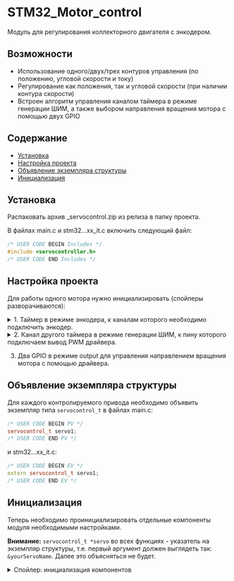 # STM32_Motor_control
Модуль для регулирования коллекторного двигателя с энкодером.
## Возможности
 - Использование одного/двух/трех контуров управления (по положению, угловой скорости и току)
 - Регулирование как положения, так и угловой скорости (при наличии контура скорости)
 - Встроен алгоритм управления каналом таймера в режиме генерации ШИМ, а также выбором направления вращения мотора с помощью двух GPIO

## Содержание
- [Установка](#install)
- [Настройка проекта](#mxproj)
- [Объявление экземпляра структуры](#structure)
- [Инициализация](#init)

<a id="install"></a>
## Установка
Распаковать архив _servocontrol.zip из релиза в папку проекта.

В файлах main.c и stm32...xx_it.c включить следующий файл:
```c++
/* USER CODE BEGIN Includes */
#include <servocontroller.h>
/* USER CODE END Includes */
```

<a id="mxproj"></a>
## Настройка проекта
Для работы одного мотора нужно инициализировать (спойлеры разворачиваются):


<details>
<summary>1. Таймер в режиме энкодера, к каналам которого необходимо подключить энкодер.</summary>

------------
![Preview1](./images/EncoderMode.png)
</details>

<details>
<summary>2. Канал другого таймера в режиме генерации ШИМ, к пину которого подключаем вывод PWM драйвера.</summary>

------------
Частоту работы ШИМ необходимо выбирать исходя из характеристик драйвера. Например, если в характеристиках драйвера указано до 20 кГц, стоит установить 18 кГц (небольшой запас прочности). Частота от 18 кГц наиболее оптимальна, т.к. это за пределами порога слышимости большинства людей.

![Preview1](./images/PWMSettings.png)
</details>

3. Два GPIO в режиме output для управления направлением вращения мотора с помощью драйвера.

<a id="structure"></a>
## Объявление экземпляра структуры
Для каждого контролируемого привода необходимо объявить экземпляр типа `servocontrol_t` в файлах main.c:

```c++
/* USER CODE BEGIN PV */
servocontrol_t servo1;
/* USER CODE END PV */
```

и stm32...xx_it.c:
```c++
/* USER CODE BEGIN EV */
extern servocontrol_t servo1;
/* USER CODE END EV */
```
<a id="init"></a>
## Инициализация
Теперь необходимо проинициализировать отдельные компоненты модуля необходимыми настройками.

**Внимание:** `servocontrol_t *servo` во всех функциях - указатель на экземпляр структуры, т.е. первый аргумент должен выглядеть так: `&yourServoName`. Далее это объясняться не будет.

<details>
<summary>Спойлер: инициализация компонентов</summary>

```c++
void servo_baseInit(servocontrol_t *servo, enum loops servoLoops, float motorSpeed, float gearRatio, uint8_t reverse);
// servoLoops - количество используемых контуров управления
//   Single - регулирование по углу положения вала
//   Double - подчиненное регулирование по положению и угловой скорости
//   Triple - подчиненное регулирование по положению, угловой скорости и току (пропорционален моменту)


// motorSpeed - скорость привода до редуктора в РАД/С
// gearRatio - передаточное число редуктора привода. Например, если передаточное число 1:21.3, передайте 21.3.
// 		Если редуктора нет, или хотите регулировать до привод без учета редукции
//		(бывает полезно при большом влиянии вязкого трения редуктора на работу привода), передайте 1.
// reverse - определяет направление вращения, передайте 0 или 1


void servo_encoderInit(servocontrol_t *servo, TIM_HandleTypeDef *htim, uint16_t CPR);
// htim - указатель на обработчик таймера, например &htim1, если используется TIM1
// CPR - количество счетов регистра таймера за один оборот мотора (если использованы два канала, CPR=(PPR*4)-1.
//		PPR можно узнать из характеристик энкодера.


void servo_driverInit(servocontrol_t *servo, TIM_HandleTypeDef *htim, uint8_t timerChannel,
		GPIO_TypeDef *dir1_Port, uint32_t dir1_Pin, GPIO_TypeDef *dir2_Port, uint32_t dir2_Pin,
		uint16_t minDuty, uint16_t maxDuty);
// htim - обработчик таймера, генерирующего ШИМ-сигнал.
// timerChannel - номер канала таймера, который контролирует скорость данного привода (числом: 1/2/3/4)
// Далее пины, управляющие направлением вращения привода через драйвер (с указанием портов)
// minDuty - минимальное значение шим, отличное от нуля, которое будет выдавать микроконтроллер (обычно 0)
// maxDuty - максимальное значение шим, которое будет выдавать микроконтроллер.
//		Рекомендую взять значение, равное ARR-1, где ARR - arr регистр таймера
//		Стоит уменьшить его на единицу, так как при полном заполнении есть риск перегрева мосфетов.


//------------------------ Следующие инициализаторы - настройки контуров управления ------------------------
//------------ Рекомендуется инициализировать только те контуры, которые будут использоваться --------------

// kp, ki, kd - коэффициенты ПИД регулятора контура
// dt - период работы каждого контура (очень важно соблюдать эту величину)
// kt - коэффициент алгоритма anti-windup. Нельзя использовать при отсутствии интегральной составляющей (оставить 0)

void servo_positionInit(servocontrol_t *servo, float kp, float ki, float kd, float dt, float kt);
void servo_velocityInit(servocontrol_t *servo, float kp, float ki, float kd, float dt, float kt);
void servo_currentInit(servocontrol_t *servo, float ratedCurrent, float kp, float ki, float kd, float dt, float kt);
// ratedCurrent - номинальный ток мотора в амперах
```
</details>


